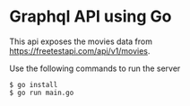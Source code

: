 # Graphql API using Go

This api exposes the movies data from https://freetestapi.com/api/v1/movies. 

Use the following commands to run the server
```shell
$ go install
$ go run main.go
```
